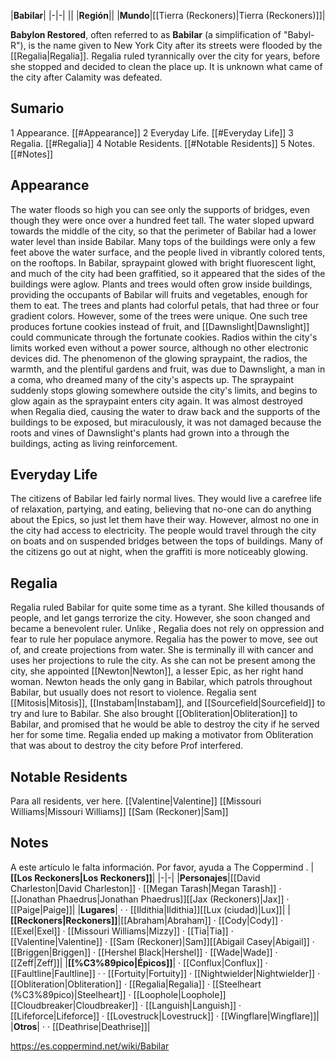 |**Babilar**|
|-|-|
||
|**Región**||
|**Mundo**|[[Tierra (Reckoners)\|Tierra (Reckoners)]]|

**Babylon Restored**, often referred to as **Babilar** (a simplification of "Babyl-R"), is the name given to New York City after its streets were flooded by the  [[Regalia\|Regalia]]. Regalia ruled tyrannically over the city for years, before she stopped and decided to clean the place up. It is unknown what came of the city after Calamity was defeated.

## Sumario

1 Appearance. [[#Appearance]] 
2 Everyday Life. [[#Everyday Life]] 
3 Regalia. [[#Regalia]] 
4 Notable Residents. [[#Notable Residents]] 
5 Notes. [[#Notes]] 


## Appearance
The water floods so high you can see only the supports of bridges, even though they were once over a hundred feet tall. The water sloped upward towards the middle of the city, so that the perimeter of Babilar had a lower water level than inside Babilar. Many tops of the buildings were only a few feet above the water surface, and the people lived in vibrantly colored tents, on the rooftops. In Babilar, spraypaint glowed with bright fluorescent light, and much of the city had been graffitied, so it appeared that the sides of the buildings were aglow. Plants and trees would often grow inside buildings, providing the occupants of Babilar will fruits and vegetables, enough for them to eat. The trees and plants had colorful petals, that had three or four gradient colors. However, some of the trees were unique. One such tree produces fortune cookies instead of fruit, and [[Dawnslight\|Dawnslight]] could communicate through the fortunate cookies. Radios within the city's limits worked even without a power source, although no other electronic devices did. 
The phenomenon of the glowing spraypaint, the radios, the warmth, and the plentiful gardens and fruit, was due to Dawnslight, a man in a coma, who dreamed many of the city's aspects up. The spraypaint suddenly stops glowing somewhere outside the city's limits, and begins to glow again as the spraypaint enters city again.
It was almost destroyed when Regalia died, causing the water to draw back and the supports of the buildings to be exposed, but miraculously, it was not damaged because the roots and vines of Dawnslight's plants had grown into a through the buildings, acting as living reinforcement.

## Everyday Life
The citizens of Babilar led fairly normal lives. They would live a carefree life of relaxation, partying, and eating, believing that no-one can do anything about the Epics, so just let them have their way. However, almost no one in the city had access to electricity. The people would travel through the city on boats and on suspended bridges between the tops of buildings. Many of the citizens go out at night, when the graffiti is more noticeably glowing.

## Regalia
Regalia ruled Babilar for quite some time as a tyrant. She killed thousands of people, and let gangs terrorize the city. However, she soon changed and became a benevolent ruler. Unlike , Regalia does not rely on oppression and fear to rule her populace anymore. Regalia has the power to move, see out of, and create projections from water. She is terminally ill with cancer and uses her projections to rule the city. As she can not be present among the city, she appointed [[Newton\|Newton]], a lesser Epic, as her right hand woman. Newton heads the only gang in Babilar, which patrols throughout Babilar, but usually does not resort to violence.
Regalia sent [[Mitosis\|Mitosis]], [[Instabam\|Instabam]], and [[Sourcefield\|Sourcefield]] to try and lure  to Babilar. She also brought [[Obliteration\|Obliteration]] to Babilar, and promised that he would be able to destroy the city if he served her for some time. Regalia ended up making a motivator from Obliteration that was about to destroy the city before Prof interfered.

## Notable Residents
Para all residents, ver here.
[[Valentine\|Valentine]]
[[Missouri Williams\|Missouri Williams]]
[[Sam (Reckoner)\|Sam]]
## Notes

A este artículo le falta información. Por favor, ayuda a The Coppermind .
|**[[Los Reckoners\|Los Reckoners]]**|
|-|-|
|**Personajes**|[[David Charleston\|David Charleston]] · [[Megan Tarash\|Megan Tarash]] · [[Jonathan Phaedrus\|Jonathan Phaedrus]][[Jax (Reckoners)\|Jax]] · [[Paige\|Paige]]|
|**Lugares**| ·  · [[Ildithia\|Ildithia]][[Lux (ciudad)\|Lux]]|
|**[[Reckoners\|Reckoners]]**|[[Abraham\|Abraham]] · [[Cody\|Cody]] · [[Exel\|Exel]] · [[Missouri Williams\|Mizzy]] · [[Tia\|Tia]] · [[Valentine\|Valentine]] · [[Sam (Reckoner)\|Sam]][[Abigail Casey\|Abigail]] · [[Briggen\|Briggen]] · [[Hershel Black\|Hershel]] · [[Wade\|Wade]] · [[Zeff\|Zeff]]|
|**[[%C3%89pico\|Épicos]]**| · [[Conflux\|Conflux]] · [[Faultline\|Faultline]] ·  · [[Fortuity\|Fortuity]] · [[Nightwielder\|Nightwielder]] · [[Obliteration\|Obliteration]] · [[Regalia\|Regalia]] · [[Steelheart (%C3%89pico)\|Steelheart]] · [[Loophole\|Loophole]][[Cloudbreaker\|Cloudbreaker]] · [[Languish\|Languish]] · [[Lifeforce\|Lifeforce]] · [[Lovestruck\|Lovestruck]] · [[Wingflare\|Wingflare]]|
|**Otros**| ·  · [[Deathrise\|Deathrise]]|



https://es.coppermind.net/wiki/Babilar